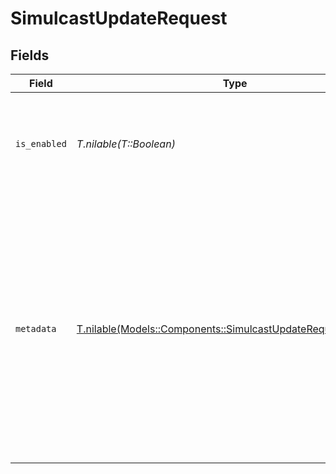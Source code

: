 # SimulcastUpdateRequest


## Fields

| Field                                                                                                                                                                                                    | Type                                                                                                                                                                                                     | Required                                                                                                                                                                                                 | Description                                                                                                                                                                                              | Example                                                                                                                                                                                                  |
| -------------------------------------------------------------------------------------------------------------------------------------------------------------------------------------------------------- | -------------------------------------------------------------------------------------------------------------------------------------------------------------------------------------------------------- | -------------------------------------------------------------------------------------------------------------------------------------------------------------------------------------------------------- | -------------------------------------------------------------------------------------------------------------------------------------------------------------------------------------------------------- | -------------------------------------------------------------------------------------------------------------------------------------------------------------------------------------------------------- |
| `is_enabled`                                                                                                                                                                                             | *T.nilable(T::Boolean)*                                                                                                                                                                                  | :heavy_minus_sign:                                                                                                                                                                                       | When the value is set to false, the simulcast will be disabled for the given stream.                                                                                                                     | false                                                                                                                                                                                                    |
| `metadata`                                                                                                                                                                                               | [T.nilable(Models::Components::SimulcastUpdateRequestMetadata)](../../models/shared/simulcastupdaterequestmetadata.md)                                                                                   | :heavy_minus_sign:                                                                                                                                                                                       | Arbitrary user-supplied metadata that will be included in the simulcast details. Can be used to store your own ID for a video along with the simulcast. Max:255 characters, Upto 10 entries are allowed. |                                                                                                                                                                                                          |